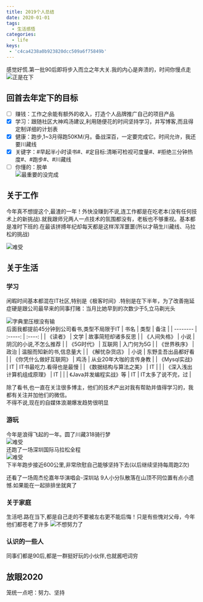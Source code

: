 ```yaml
---
title: 2019个人总结
date: 2020-01-01
tags:
  - 生活感悟
categories:
  - life
keys:
 - 'c4ca4238a0b923820dcc509a6f75849b'
---
```


感觉好慌.第一批90后即将步入而立之年大关.我的内心是奔溃的，时间你慢点走
![正是在下](https://fublog.oss-cn-shenzhen.aliyuncs.com/2020-7.jpg)

## 回首去年定下的目标
- [ ] 赚钱：工作之余能有额外的收入，打造个人品牌推广自己的项目产品
- [x] 学习：跟随社区大神鸡汤建议,利用随便花的时间坚持学习，并写博客,而且得定制详细的计划表
- [x] 健康：跑步,1~3月得跑50KM/月。备战深百，一定要完成它。时间允许，我还要川藏线
- [x] 关键字：#早起半小时读书#、#定目标:清晰可检视可度量#、#拒绝三分钟热度#、#跑步#、#川藏线
- [ ] 你懂的：脱单  
![最重要的没完成](https://fublog.oss-cn-shenzhen.aliyuncs.com/2020-2.jpg)
## 关于工作
今年真不想提这个,最渣的一年！外快没赚到不说,连工作都是在吃老本(没有任何技术上的新挑战).就我跟师兄两人一点技术的氛围都没有，老板也不够重视。基本都是准时下班的.在最该拼搏年纪却每天都是这样浑浑噩噩(所以才萌生川藏线、马拉松的挑战)

![难受](https://fublog.oss-cn-shenzhen.aliyuncs.com/2020-5.jpg)

## 关于生活
### 学习
闲暇时间基本都混在IT社区,特别是《极客时间》.特别是在下半年，为了改善拖延症硬是跟公司最早来的同事打赌：当月比她早到的次数少于5,立马剃光头 

![字典里压根没有输](https://fublog.oss-cn-shenzhen.aliyuncs.com/2020-6.jpg)         
后面我都提前45分钟到公司看书,类型不局限于IT
| 书名        | 类型   |  备注  |
| --------   | :-----:  | :----:  |
| 《读者》  | 文学   |    故事简短却诸多反思    |
| 《人间失格》 | 小说   |   阴沉的小说,不怎么推荐   |
| 《5G时代》    | 互联网   |  入门何为5G   |
| 《世界秩序》 |   政治   |  温服而知新的书,信息量大    |
| 《解忧杂货店》  |    小说    |  东野圭吾出品都好看 |
| 《你凭什么做好互联网》  |    鸡汤    |  从业20年大咖的言传身教 |
| 《Mysql实战》  |    IT    | IT书最吃力.看得也是最慢  |
| 《数据结构与算法之美》  |    IT    |   |
| 《深入浅出计算机组成原理》  |    IT    |   |
| 《Java并发编程实战》等  |    IT    | IT太多了说不完，过  |

除了看书,也一直在关注很多博主，他们的技术产出对我有帮助并值得学习的，我都有关注并加他们的微信。    
不得不说,现在的自媒体浪潮爆发趋势很明显

### 游玩
今年是浪得飞起的一年。圆了川藏318骑行梦   
![难受](https://fublog.oss-cn-shenzhen.aliyuncs.com/2020-3.gif)     
还跑了一场深圳国际马拉松全程  
![难受](https://fublog.oss-cn-shenzhen.aliyuncs.com/2020-8.gif)     
下半年跑步接近600公里,非常欣慰自己能够坚持下去(以后继续坚持每周跑2次)

还看了一场周杰伦嘉年华演唱会-深圳站
9人小分队散落在山顶不同位置有点小遗憾.如果能在一起排排坐就爽了

### 关于家庭
生活吧.路在当下,都是自己走的不要被左右更不能后悔！只是有些愧对父母，今年他们都苍老了许多
![不想努力了](https://fublog.oss-cn-shenzhen.aliyuncs.com/2020-9.jpg)
### 认识的一些人
同事们都是90后,都是一群挺好玩的小伙伴,也就酱吧词穷

## 放眼2020
笼统一点吧：努力、坚持